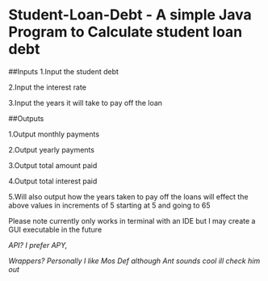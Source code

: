 # Student-Loan-Debt - A simple Java Program to Calculate student loan debt

##Inputs 
1.Input the student debt 

2.Input the interest rate

3.Input the years it will take to pay off the loan

##Outputs

1.Output monthly payments

2.Output yearly payments

3.Output total amount paid 

4.Output total interest paid

5.Will also output how the years taken to pay off the loans will effect the above values in increments of 5 starting at 5 and going to 65 

Please note currently only works in terminal with an IDE but I may create a GUI executable in the future 

*API? I prefer APY,*

*Wrappers? Personally I like Mos Def although Ant sounds cool ill check him out*
